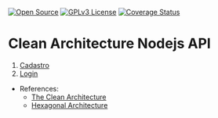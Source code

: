 [![Open Source](https://badges.frapsoft.com/os/v1/open-source.svg?v=103)](https://opensource.org/)
[![GPLv3 License](https://img.shields.io/badge/License-GPL%20v3-yellow.svg)](https://opensource.org/licenses/)
[![Coverage Status](https://coveralls.io/repos/github/williamkoller/clean-arch-node-api/badge.svg?branch=develop)](https://coveralls.io/github/williamkoller/clean-arch-node-api?branch=develop)

# **Clean Architecture Nodejs API**

1. [Cadastro](./requirements/signup.md)
2. [Login](./requirements/signin.md)

- References:
  - [The Clean Architecture](https://blog.cleancoder.com/uncle-bob/2012/08/13/the-clean-architecture.html)
  - [Hexagonal Architecture](https://alistair.cockburn.us/hexagonal-architecture/)
